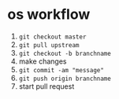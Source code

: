 # os workflow

1. `git checkout master`
2. `git pull upstream`
3. `git checkout -b branchname`
4. make changes
5. `git commit -am "message"`
6. `git push origin branchname`
7. start pull request